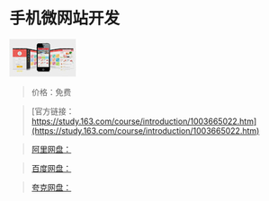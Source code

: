 # 手机微网站开发

![img](../../../assets/study163/free/6631908892096066310.jpg)

> 价格：免费

> [官方链接：https://study.163.com/course/introduction/1003665022.htm](https://study.163.com/course/introduction/1003665022.htm)

> [阿里网盘：]()

> [百度网盘：]()

> [夸克网盘：]()
